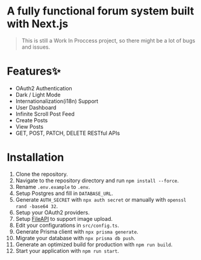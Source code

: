 # A fully functional forum system built with Next.js
> This is still a Work In Proccess project, so there might be a lot of bugs and issues.
# Features✨
- OAuth2 Authentication
- Dark / Light Mode
- Internationalization(i18n) Support
- User Dashboard
- Infinite Scroll Post Feed
- Create Posts
- View Posts
- GET, POST, PATCH, DELETE RESTful APIs
# Installation
1. Clone the repository.
2. Navigate to the repository directory and run `npm install --force`.
3. Rename `.env.example` to `.env`.
4. Setup Postgres and fill in `DATABASE_URL`.
5. Generate `AUTH_SECRET` with `npx auth secret` or manually with `openssl rand -base64 32`.
6. Setup your OAuth2 providers.
7. Setup [FileAPI](https://github.com/SHD-Development/fileapi) to support image upload.
8. Edit your configurations in `src/config.ts`.
9. Generate Prisma client with `npx prisma generate`.
10. Migrate your database with `npx prisma db push`.
11. Generate an optimized build for production with `npm run build`.
12. Start your application with `npm run start`.
